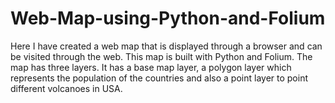 # Web-Map-using-Python-and-Folium
Here I have created a web map that is displayed through a browser and can be visited through the web. This map is built with Python and Folium. The map has three layers. It has a base map layer, a polygon layer which represents the population of the countries and also a point layer to point different volcanoes in USA.
